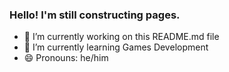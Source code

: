 ### Hello! I'm still constructing pages.

- 🔭 I’m currently working on this README.md file
- 🌱 I’m currently learning Games Development
- 😄 Pronouns: he/him

<!--
**DoMessWithProfile/domesswithprofile** is a ✨ _special_ ✨ repository because its `README.md` (this file) appears on your GitHub profile.

Here are some ideas to get you started:

- 🔭 I’m currently working on ...
- 🌱 I’m currently learning ...
- 👯 I’m looking to collaborate on ...
- 🤔 I’m looking for help with ...
- 💬 Ask me about ...
- 📫 How to reach me: ...
- 😄 Pronouns: ...
- ⚡ Fun fact: ...
-->
